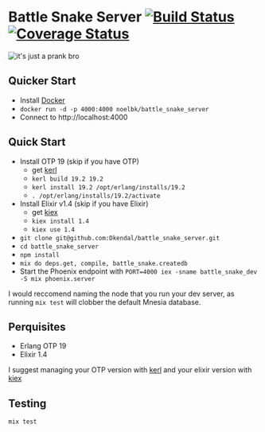 # Battle Snake Server [![Build Status](https://travis-ci.org/Dkendal/battle_snake.svg?branch=master)](https://travis-ci.org/Dkendal/battle_snake) [![Coverage Status](https://coveralls.io/repos/github/Dkendal/battle_snake/badge.svg?branch=master)](https://coveralls.io/github/Dkendal/battle_snake?branch=master)

![it's just a prank bro](http://imgur.com/Ytvm290.jpg)

## Quicker Start

  * Install [Docker](https://docs.docker.com/engine/installation/)
  * ```docker run -d -p 4000:4000 noelbk/battle_snake_server```
  * Connect to http://localhost:4000


## Quick Start
  * Install OTP 19 (skip if you have OTP)
    * get [kerl](https://github.com/kerl/kerl)
    * `kerl build 19.2 19.2`
    * `kerl install 19.2 /opt/erlang/installs/19.2`
    * `. /opt/erlang/installs/19.2/activate`
  * Install Elixir v1.4 (skip if you have Elixir)
    * get [kiex](https://github.com/taylor/kie://github.com/taylor/kiex)
    * `kiex install 1.4`
    * `kiex use 1.4`
  * `git clone git@github.com:Dkendal/battle_snake_server.git`
  * `cd battle_snake_server`
  * `npm install`
  * `mix do deps.get, compile, battle_snake.createdb`
  * Start the Phoenix endpoint with `PORT=4000 iex -sname battle_snake_dev -S mix phoenix.server`

  I would reccomend naming the node that you run your dev server, as running `mix test` will clobber the default Mnesia database.

## Perquisites
  * Erlang OTP 19
  * Elixir 1.4

  I suggest managing your OTP version with
  [kerl](https://github.com/kerl/kerl) and your elixir version with
  [kiex](https://github.com/taylor/kie://github.com/taylor/kiex)

## Testing
`mix test`
